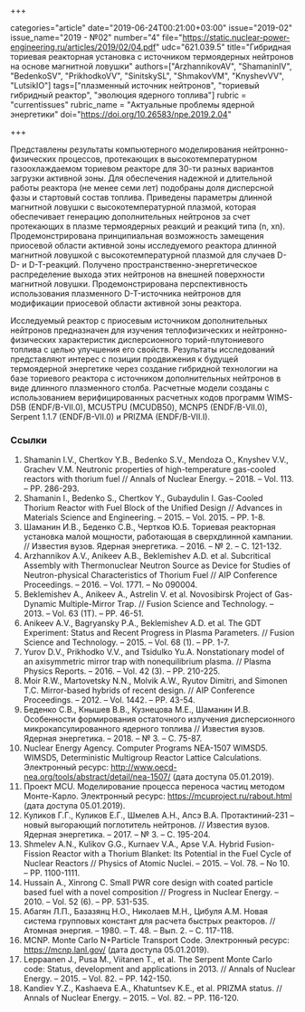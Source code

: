 +++

categories="article"
date="2019-06-24T00:21:00+03:00"
issue="2019-02"
issue_name="2019 - №02"
number="4"
file="https://static.nuclear-power-engineering.ru/articles/2019/02/04.pdf"
udc="621.039.5"
title="Гибридная ториевая реакторная установка с источником термоядерных нейтронов на основе магнитной ловушки"
authors=["ArzhannikovAV", "ShamaninIV", "BedenkoSV", "PrikhodkoVV", "SinitskySL", "ShmakovVM", "KnyshevVV", "LutsikIO"]
tags=["плазменный источник нейтронов", "ториевый гибридный реактор", "эволюция ядерного топлива"]
rubric = "currentissues"
rubric_name = "Актуальные проблемы ядерной энергетики"
doi="https://doi.org/10.26583/npe.2019.2.04"

+++

Представлены результаты компьютерного моделирования нейтронно-физических процессов, протекающих в высокотемпературном газоохлаждаемом ториевом реакторе для 30-ти разных вариантов загрузки активной зоны. Для обеспечения надежной и длительной работы реактора (не менее семи лет) подобраны доля дисперсной фазы и стартовый состав топлива. Приведены параметры длинной магнитной ловушки с высокотемпературной плазмой, которая обеспечивает генерацию дополнительных нейтронов за счет протекающих в плазме термоядерных реакций и реакций типа (n, xn). Продемонстрирована принципиальная возможность замещения приосевой области активной зоны исследуемого реактора длинной магнитной ловушкой с высокотемпературной плазмой для случаев D-D- и D-T-реакций. Получено пространственно-энергетическое распределение выхода этих нейтронов на внешней поверхности магнитной ловушки. Продемонстрирована перспективность использования плазменного D-T-источника нейтронов для модификации приосевой области активной зоны реактора.

Исследуемый реактор с приосевым источником дополнительных нейтронов предназначен для изучения теплофизических и нейтронно-физических характеристик дисперсионного торий-плутониевого топлива с целью улучшения его свойств. Результаты исследований представляют интерес с позиции продвижения к будущей термоядерной энергетике через создание гибридной технологии на базе ториевого реактора с источником дополнительных нейтронов в виде длинного плазменного столба. Расчетные модели созданы с использованием верифицированных расчетных кодов программ WIMS-D5B (ENDF/B-VII.0), MCU5TPU (MCUDВ50), MCNP5 (ENDF/B-VII.0), Serpent 1.1.7 (ENDF/B-VII.0) и PRIZMA (ENDF/B-VII.I).

### Ссылки

1. Shamanin I.V., Chertkov Y.B., Bedenko S.V., Mendoza O., Knyshev V.V., Grachev V.M. Neutronic properties of high-temperature gas-cooled reactors with thorium fuel // Annals of Nuclear Energy. – 2018. – Vol. 113. – PP. 286-293.
2. Shamanin I., Bedenko S., Chertkov Y., Gubaydulin I. Gas-Cooled Thorium Reactor with Fuel Block of the Unified Design // Advances in Materials Science and Engineering. – 2015. – Vol. 2015. – PP. 1-8.
3. Шаманин И.В., Беденко С.В., Чертков Ю.Б. Ториевая реакторная установка малой мощности, работающая в сверхдлинной кампании. // Известия вузов. Ядерная энергетика. – 2016. – № 2. – С. 121-132.
4. Arzhannikov A.V., Anikeev A.B., Beklemishev A.D. et al. Subcritical Assembly with Thermonuclear Neutron Source as Device for Studies of Neutron-physical Characteristics of Thorium Fuel // AIP Conference Proceedings. – 2016. – Vol. 1771. – No 090004.
5. Beklemishev A., Anikeev A., Astrelin V. et al. Novosibirsk Project of Gas-Dynamic Multiple-Mirror Trap. // Fusion Science and Technology. – 2013. – Vol. 63 (1T). – PP. 46-51.
6. Anikeev A.V., Bagryansky P.A., Beklemishev A.D. et al. The GDT Experiment: Status and Recent Progress in Plasma Parameters. // Fusion Science and Technology. – 2015. – Vol. 68 (1). – PP. 1-7.
7. Yurov D.V., Prikhodko V.V., and Tsidulko Yu.A. Nonstationary model of an axisymmetric mirror trap with nonequilibrium plasma. // Plasma Physics Reports. – 2016. – Vol. 42 (3). – PP. 210-225.
8. Moir R.W., Martovetsky N.N., Molvik A.W., Ryutov Dimitri, and Simonen T.C. Mirror-based hybrids of recent design. // AIP Conference Proceedings. – 2012. – Vol. 1442. – PP. 43-54.
9. Беденко С.В., Кнышев В.В., Кузнецова М.Е., Шаманин И.В. Особенности формирования остаточного излучения дисперсионного микрокапсулированного ядерного топлива // Известия вузов. Ядерная энергетика. – 2018. – № 3. – С. 75-87.
10. Nuclear Energy Agency. Computer Programs NEA-1507 WIMSD5. WIMSD5, Deterministic Multigroup Reactor Lattice Calculations. Электронный ресурс: http://www.oecd-nea.org/tools/abstract/detail/nea-1507/ (дата доступа 05.01.2019).
11. Проект MCU. Моделирование процесса переноса частиц методом Монте-Карло. Электронный ресурс: https://mcuproject.ru/rabout.html (дата доступа 05.01.2019).
12. Куликов Г.Г., Куликов Е.Г., Шмелев А.Н., Апсэ В.А. Протактиний-231 – новый выгорающий поглотитель нейтронов. // Известия вузов. Ядерная энергетика. – 2017. – № 3. – С. 195-204.
13. Shmelev A.N., Kulikov G.G., Kurnaev V.A., Apse V.A. Hybrid Fusion-Fission Reactor with a Thorium Blanket: Its Potential in the Fuel Cycle of Nuclear Reactors // Physics of Atomic Nuclei. – 2015. – Vol. 78. – No 10. – PP. 1100-1111.
14. Hussain A., Xinrong C. Small PWR core design with coated particle based fuel with a novel composition // Progress in Nuclear Energy. – 2010. – Vol. 52 (6). – PP. 531-535.
15. Абагян Л.П., Базазянц Н.О., Николаев М.Н., Цибуля А.М. Новая система групповых констант для расчета быстрых реакторов. // Атомная энергия. – 1980. – Т. 48. – Вып. 2. – С. 117-118.
16. MCNP. Monte Carlo N+Particle Transport Code. Электронный ресурс: https://mcnp.lanl.gov/ (дата доступа 05.01.2019).
17. Leppaanen J., Pusa M., Viitanen T., et al. The Serpent Monte Carlo code: Status, development and applications in 2013. // Annals of Nuclear Energy. – 2015. – Vol. 82. – PP. 142-150.
18. Kandiev Y.Z., Kashaeva E.A., Khatuntsev K.E., et al. PRIZMA status. // Annals of Nuclear Energy. – 2015. – Vol. 82. – PP. 116-120.